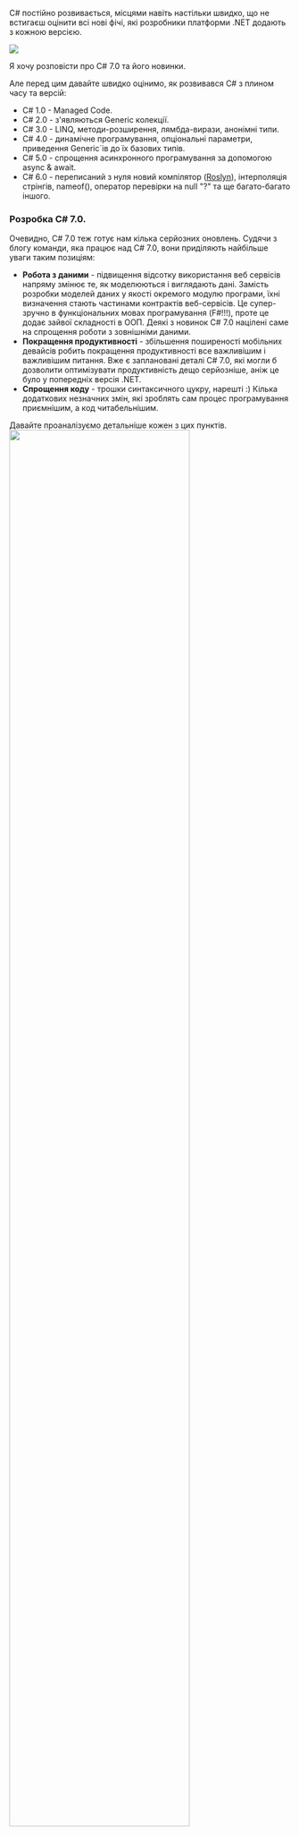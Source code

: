 ﻿C# постійно розвивається, місцями навіть настільки швидко, що не встигаєш оцінити всі нові фічі, які розробники платформи .NET додають з кожною версією. 

<img src="https://tproger2.azureedge.net/wp-content/uploads/2016/11/sharp-min.png"/>

Я хочу розповісти про C# 7.0 та його новинки. 

Але перед цим давайте швидко оцінимо, як розвивався C# з плином часу та версій:

<ul>
<li>C# 1.0 - Managed Code.</li>
<li>C# 2.0 - з'являються Generic колекції.</li>
<li>C# 3.0 - LINQ, методи-розширення, лямбда-вирази, анонімні типи.</li>
<li>C# 4.0 - динамічне програмування, опціональні параметри, приведення Generic`ів до їх базових типів.</li>
<li>C# 5.0 - спрощення асинхронного програмування за допомогою async & await.</li>
<li>C# 6.0 - переписаний з нуля новий компілятор (<a target = "_blank" href = "https://github.com/dotnet/roslyn">Roslyn</a>), інтерполяція 
стрінгів, nameof(), оператор перевірки на null "?" та ще багато-багато іншого.</li>
</ul>

### Розробка C# 7.0.

Очевидно, C# 7.0 теж готує нам кілька серйозних оновлень. Судячи з блогу команди, яка працює над C# 7.0, вони приділяють найбільше уваги таким позиціям:
<ul>
<li><b>Робота з даними</b> - підвищення відсотку використання веб сервісів напряму змінює те, як моделюються і виглядають дані. Замість розробки моделей даних у якості окремого модулю програми, їхні визначення стають частинами контрактів веб-сервісів. Це супер-зручно в функціональних мовах програмування (F#!!!), проте це додає зайвої складності в ООП. Деякі з новинок C# 7.0 націлені саме на спрощення роботи з зовнішніми даними.</li>
<li><b>Покращення продуктивності</b> - збільшення поширеності мобільних девайсів робить покращення продуктивності все важливішим і важливішим питання. Вже є заплановані деталі C# 7.0, які могли б дозволити оптимізувати продуктивність дещо серйозніше, аніж це було у попередніх версія .NET. </li>

<li><b>Спрощення коду</b> - трошки синтаксичного цукру, нарешті :) Кілька додаткових незначних змін, які зроблять сам процес програмування приємнішим, а код читабельнішим.</li>
</ul> 
Давайте проаналізуємо детальніше кожен з цих пунктів.

<img width = "80%" height = "80%" src = "http://s2.quickmeme.com/img/67/67f8f595df0ccb55567acdcdeb00b2e06cbb0322f94e64f2fb804837d835b184.jpg">

